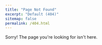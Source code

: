 ```yaml
---
title: "Page Not Found"
excerpt: "Default (404)"
sitemap: false
permalink: /404.html
---
```


Sorry! The page you're looking for isn't here.

<script type="text/javascript">
  var GOOG_FIXURL_LANG = 'en';
  var GOOG_FIXURL_SITE = '{{ site.url }}'
</script>
<script type="text/javascript"
  src="//linkhelp.clients.google.com/tbproxy/lh/wm/fixurl.js">
</script>
